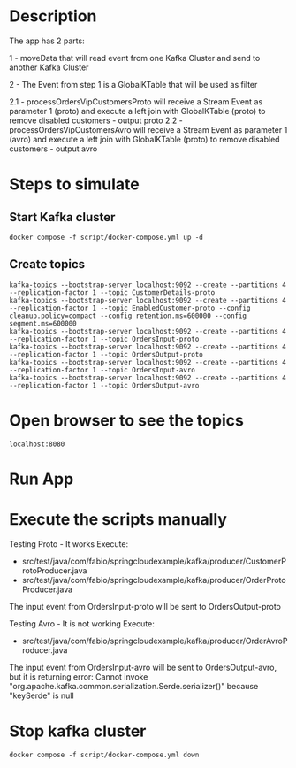 
# Description
The app has 2 parts:

1 - moveData that will read event from one Kafka Cluster and send to another Kafka Cluster 

2 - The Event from step 1 is a GlobalKTable that will be used as filter

2.1 - processOrdersVipCustomersProto will receive a Stream Event as parameter 1 (proto) and execute a left join with GlobalKTable (proto) to remove disabled customers - output proto
2.2 - processOrdersVipCustomersAvro will receive a Stream Event as parameter 1 (avro) and execute a left join with GlobalKTable (proto) to remove disabled customers - output avro

# Steps to simulate

## Start Kafka cluster
```
docker compose -f script/docker-compose.yml up -d
```

## Create topics
```
kafka-topics --bootstrap-server localhost:9092 --create --partitions 4 --replication-factor 1 --topic CustomerDetails-proto
kafka-topics --bootstrap-server localhost:9092 --create --partitions 4 --replication-factor 1 --topic EnabledCustomer-proto --config cleanup.policy=compact --config retention.ms=600000 --config segment.ms=600000
kafka-topics --bootstrap-server localhost:9092 --create --partitions 4 --replication-factor 1 --topic OrdersInput-proto
kafka-topics --bootstrap-server localhost:9092 --create --partitions 4 --replication-factor 1 --topic OrdersOutput-proto
kafka-topics --bootstrap-server localhost:9092 --create --partitions 4 --replication-factor 1 --topic OrdersInput-avro
kafka-topics --bootstrap-server localhost:9092 --create --partitions 4 --replication-factor 1 --topic OrdersOutput-avro
```

# Open browser to see the topics
```
localhost:8080
```

# Run App

# Execute the scripts manually
Testing Proto - It works
Execute:
- src/test/java/com/fabio/springcloudexample/kafka/producer/CustomerProtoProducer.java
- src/test/java/com/fabio/springcloudexample/kafka/producer/OrderProtoProducer.java

The input event from OrdersInput-proto will be sent to OrdersOutput-proto

Testing Avro - It is not working
Execute:
- src/test/java/com/fabio/springcloudexample/kafka/producer/OrderAvroProducer.java

The input event from OrdersInput-avro will be sent to OrdersOutput-avro, but it is returning error: Cannot invoke "org.apache.kafka.common.serialization.Serde.serializer()" because "keySerde" is null

# Stop kafka cluster
```
docker compose -f script/docker-compose.yml down
```
